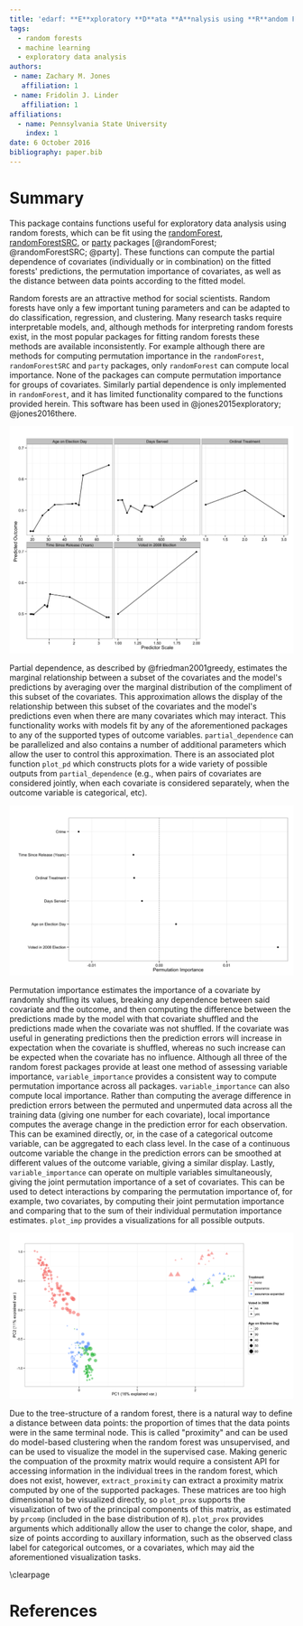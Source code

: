 ```yaml
---
title: 'edarf: **E**xploratory **D**ata **A**nalysis using **R**andom Forests'
tags:
  - random forests
  - machine learning
  - exploratory data analysis
authors:
 - name: Zachary M. Jones
   affiliation: 1
 - name: Fridolin J. Linder
   affiliation: 1
affiliations:
  - name: Pennsylvania State University
    index: 1
date: 6 October 2016
bibliography: paper.bib
---
```


# Summary

This package contains functions useful for exploratory data analysis using random forests, which can be fit using the [randomForest](https://cran.r-project.org/package=randomForest), [randomForestSRC](https://cran.r-project.org/package=randomForestSRC), or [party](https://cran.r-project.org/package=party) packages [@randomForest; @randomForestSRC; @party]. These functions can compute the partial dependence of covariates (individually or in combination) on the fitted forests' predictions, the permutation importance of covariates, as well as the distance between data points according to the fitted model.

Random forests are an attractive method for social scientists. Random forests have only a few important tuning parameters and can be adapted to do classification, regression, and clustering. Many research tasks require interpretable models, and, although methods for interpreting random forests exist, in the most popular packages for fitting random forests these methods are available inconsistently. For example although there are methods for computing permutation importance in the `randomForest`, `randomForestSRC` and `party` packages, only `randomForest` can compute local importance. None of the packages can compute permutation importance for groups of covariates. Similarly partial dependence is only implemented in `randomForest`, and it has limited functionality compared to the functions provided herein. This software has been used in @jones2015exploratory; @jones2016there.

![The partial dependence of several covariates (each considered separately) on the probability that a convict voted in the 2012 presidential election, given that they had registered to do so. Data is from @gerber2014can.](partial_dependence.png)

Partial dependence, as described by @friedman2001greedy, estimates the marginal relationship between a subset of the covariates and the model's predictions by averaging over the marginal distribution of the compliment of this subset of the covariates. This approximation allows the display of the relationship between this subset of the covariates and the model's predictions even when there are many covariates which may interact. This functionality works with models fit by any of the aforementioned packages to any of the supported types of outcome variables. `partial_dependence` can be parallelized and also contains a number of additional parameters which allow the user to control this approximation. There is an associated plot function `plot_pd` which constructs plots for a wide variety of possible outputs from `partial_dependence` (e.g., when pairs of covariates are considered jointly, when each covariate is considered separately, when the outcome variable is categorical, etc).

![The permutation importance of the same covariates.](importance.png)

Permutation importance estimates the importance of a covariate by randomly shuffling its values, breaking any dependence between said covariate and the outcome, and then computing the difference between the predictions made by the model with that covariate shuffled and the predictions made when the covariate was not shuffled. If the covariate was useful in generating predictions then the prediction errors will increase in expectation when the covariate is shuffled, whereas no such increase can be expected when the covariate has no influence. Although all three of the random forest packages provide at least one method of assessing variable importance, `variable_importance` provides a consistent way to compute permutation importance across all packages. `variable_importance` can also compute local importance. Rather than computing the average difference in prediction errors between the permuted and unpermuted data across all the training data (giving one number for each covariate), local importance computes the average change in the prediction error for each observation. This can be examined directly, or, in the case of a categorical outcome variable, can be aggregated to each class level. In the case of a continuous outcome variable the change in the prediction errors can be smoothed at different values of the outcome variable, giving a similar display. Lastly, `variable_importance` can operate on multiple variables simultaneously, giving the joint permutation importance of a set of covariates. This can be used to detect interactions by comparing the permutation importance of, for example, two covariates, by computing their joint permutation importance and comparing that to the sum of their individual permutation importance estimates. `plot_imp` provides a visualizations for all possible outputs.

![The proximity of the training data, colored according to the encouragement condition implemented by @gerber2014can, with the shape of the points mapped to whether the individual had voted in the 2008 election and the size of the point mapped to the individual's age.](proximity.png)

Due to the tree-structure of a random forest, there is a natural way to define a distance between data points: the proportion of times that the data points were in the same terminal node. This is called "proximity" and can be used do model-based clustering when the random forest was unsupervised, and can be used to visualize the model in the supervised case. Making generic the compuation of the proxmity matrix would require a consistent API for accessing information in the individual trees in the random forest, which does not exist, however, `extract_proximity` can extract a proximity matrix computed by one of the supported packages. These matrices are too high dimensional to be visualized directly, so `plot_prox` supports the visualization of two of the principal components of this matrix, as estimated by `prcomp` (included in the base distribution of `R`). `plot_prox` provides arguments which additionally allow the user to change the color, shape, and size of points according to auxillary information, such as the observed class label for categorical outcomes, or a covariates, which may aid the aforementioned visualization tasks.

\clearpage

# References
